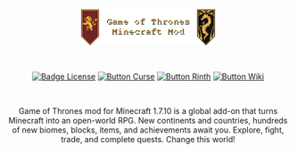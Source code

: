 <div align = "center">

<br>

![Logo]

<br>

[![Badge License]][License]
[![Button Curse]][Curse]
[![Button Rinth]][Rinth]
[![Button Wiki]][Wiki]

<br>

</div>

<div align = "center">

Game of Thrones mod for Minecraft 1.7.10 is a global add-on that turns Minecraft into an open-world RPG.
New continents and countries, hundreds of new biomes, blocks, items, and achievements await you.
Explore, fight, trade, and complete quests. Change this world!

</div>

<!----------------------------------------------------------------------------->

[License]: LICENSE

[Curse]: https://www.curseforge.com/minecraft/mc-mods/gotminecraftmod

[Rinth]: https://modrinth.com/mod/gotminecraftmod

[Logo]: src/main/resources/assets/got/textures/logo.png

[Wiki]: https://gotminecraftmod.fandom.com/ru

[Badge License]: https://img.shields.io/badge/License-GPL_3-0167a0.svg?style=for-the-badge&labelColor=blue

[Button Curse]: https://img.shields.io/badge/Download-f16436.svg?style=for-the-badge&logoColor=white&logo=CurseForge

[Button Rinth]: https://img.shields.io/badge/Download-f16436.svg?style=for-the-badge&color=green&logoColor=white&logo=Modrinth

[Button Wiki]: https://img.shields.io/badge/Wiki-FA005A.svg?style=for-the-badge&logoColor=white&logo=Fandom
